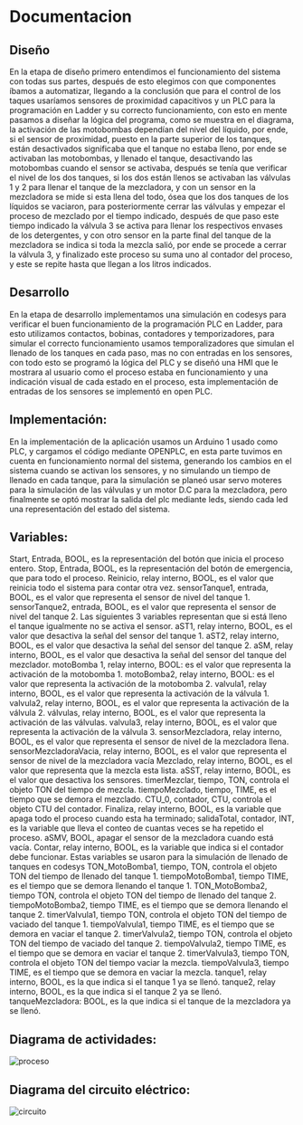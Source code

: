 # Documentacion

## Diseño

En la etapa de diseño primero entendimos el funcionamiento del sistema con todas sus partes, después de esto elegimos con que componentes íbamos a automatizar, llegando a la conclusión que para el control de los taques usaríamos sensores de proximidad capacitivos y un PLC para la programación en Ladder y su correcto funcionamiento, con esto en mente pasamos a diseñar la lógica del programa, como se muestra en el diagrama, la activación de las motobombas dependían del nivel del líquido, por ende, si el sensor de proximidad, puesto en la parte superior de los tanques, están desactivados significaba que el tanque no estaba lleno, por ende se activaban las motobombas, y llenado el tanque, desactivando las motobombas cuando el sensor se activaba, después se tenía que verificar el nivel de los dos tanques, si los dos están llenos se activaban las válvulas 1 y 2 para llenar el tanque de la mezcladora, y con un sensor en la mezcladora se mide si esta llena del todo, ósea que los dos tanques de los líquidos se vaciaron, para posteriormente cerrar las válvulas y empezar el proceso de mezclado por el tiempo indicado, después de que paso este tiempo indicado la válvula 3 se activa para llenar los respectivos envases de los detergentes, y con otro sensor en la parte final del tanque de la mezcladora se indica si toda la mezcla salió, por ende se procede a cerrar la válvula 3, y finalizado este proceso su suma uno al contador del proceso, y este se repite hasta que llegan a los litros indicados.

## Desarrollo

En la etapa de desarrollo implementamos una simulación en codesys para verificar el buen funcionamiento de la programación PLC en Ladder, para esto utilizamos contactos, bobinas, contadores y temporizadores, para simular el correcto funcionamiento usamos temporalizadores que simulan el llenado de los tanques en cada paso, mas no con entradas en los sensores, con todo esto se programó la lógica del PLC y se diseñó una HMI que le mostrara al usuario como el proceso estaba en funcionamiento y una indicación visual de cada estado en el proceso, esta implementación de entradas de los sensores se implementó en open PLC.

## Implementación:

En la implementación de la aplicación usamos un Arduino 1 usado como PLC, y cargamos el código mediante OPENPLC, en esta parte tuvimos en cuenta en funcionamiento normal del sistema, generando los cambios en el sistema cuando se activan los sensores, y no simulando un tiempo de llenado en cada tanque, para la simulación se planeó usar servo moteres para la simulación de las válvulas y un motor D.C para la mezcladora, pero finalmente se optó mostrar la salida del plc mediante leds, siendo cada led una representación del estado del sistema.

## Variables:
Start, Entrada, BOOL, es la representación del botón que inicia el proceso entero. 
Stop, Entrada, BOOL, es la representación del botón de emergencia, que para todo el proceso.
Reinicio, relay interno, BOOL, es el valor que reinicia todo el sistema para contar otra vez.
sensorTanque1, entrada, BOOL, es el valor que representa el sensor de nivel del tanque 1.
sensorTanque2, entrada, BOOL, es el valor que representa el sensor de nivel del tanque 2.
Las siguientes 3 variables representan que si está lleno el tanque igualmente no se activa el sensor.
aST1, relay interno, BOOL, es el valor que desactiva la señal del sensor del tanque 1.
aST2, relay interno, BOOL, es el valor que desactiva la señal del sensor del tanque 2. 
aSM, relay interno, BOOL, es el valor que desactiva la señal del sensor del tanque del mezclador. 
motoBomba 1, relay interno, BOOL: es el valor que representa la activación de la motobomba 1.
motoBomba2, relay interno, BOOL: es el valor que representa la activación de la motobomba 2.
valvula1, relay interno, BOOL, es el valor que representa la activación de la válvula 1.
valvula2, relay interno, BOOL, es el valor que representa la activación de la válvula 2.
válvulas, relay interno, BOOL, es el valor que representa la activación de las válvulas.
valvula3, relay interno, BOOL, es el valor que representa la activación de la válvula 3.
sensorMezcladora, relay interno, BOOL, es el valor que representa el sensor de nivel de la mezcladora llena.
sensorMezcladoraVacia, relay interno, BOOL, es el valor que representa el sensor de nivel de la mezcladora vacía
Mezclado, relay interno, BOOL, es el valor que representa que la mezcla esta lista.
aSST, relay interno, BOOL, es el valor que desactiva los sensores.
timerMezclar, tiempo, TON, controla el objeto TON del tiempo de mezcla.
tiempoMezclado, tiempo, TIME, es el tiempo que se demora el mezclado.
CTU_0, contador, CTU, controla el objeto CTU del contador.
Finaliza, relay interno, BOOL, es la variable que apaga todo el proceso cuando esta ha terminado;
salidaTotal, contador, INT, es la variable que lleva el conteo de cuantas veces se ha repetido el proceso.
aSMV, BOOL, apagar el sensor de la mezcladora cuando está vacía.
Contar, relay interno, BOOL, es la variable que indica si el contador debe funcionar.
Estas variables se usaron para la simulación de llenado de tanques en codesys
TON_MotoBomba1, tiempo, TON, controla el objeto TON del tiempo de llenado del tanque 1.
tiempoMotoBomba1, tiempo TIME, es el tiempo que se demora llenando el tanque 1.
TON_MotoBomba2, tiempo TON, controla el objeto TON del tiempo de llenado del tanque 2.
tiempoMotoBomba2, tiempo TIME, es el tiempo que se demora llenando el tanque 2.
timerValvula1, tiempo TON, controla el objeto TON del tiempo de vaciado del tanque 1.
tiempoValvula1, tiempo TIME, es el tiempo que se demora en vaciar el tanque 2.
timerValvula2, tiempo TON, controla el objeto TON del tiempo de vaciado del tanque 2.
tiempoValvula2, tiempo TIME, es el tiempo que se demora en vaciar el tanque 2.
timerValvula3, tiempo TON, controla el objeto TON del tiempo vaciar la mezcla.
tiempoValvula3, tiempo TIME, es el tiempo que se demora en vaciar la mezcla.
tanque1, relay interno, BOOL, es la que indica si el tanque 1 ya se llenó.
tanque2, relay interno, BOOL, es la que indica si el tanque 2 ya se llenó.
tanqueMezcladora: BOOL, es la que indica si el tanque de la mezcladora ya se llenó.

## Diagrama de actividades:
![proceso](https://user-images.githubusercontent.com/53841624/162262364-1f20173e-c3e2-4f9a-b87c-d255053d1b14.png)

## Diagrama del circuito eléctrico:
![circuito](https://user-images.githubusercontent.com/53841624/162262418-5e7c328d-76c9-4e3a-babe-5f55f16e9d7e.png)

